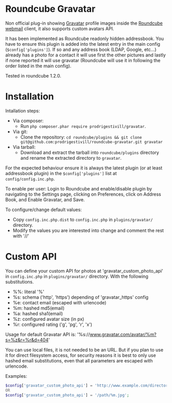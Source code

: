 Roundcube Gravatar
==================

Non official plug-in showing [Gravatar](https://www.gravatar.com/) profile images inside the [Roundcube webmail](https://roundcube.net/) client, it also supports custom avatars API.

It has been implemented as Roundcube readonly hidden addressbook. You have to ensure this plugin is added into the latest entry in the main config (`$config['plugins']`). If so and any address book (LDAP, Google, etc...) already has a photo for a contact it will use first the other pictures and lastly if none reported it will use gravatar (Roundcube will use it in following the order listed in the main config).

Tested in roundcube 1.2.0.

Installation
============

Intallation steps:
  - Via composer:
    - Run `php composer.phar require prodrigestivill/gravatar`.
  - Via git:
    - Clone the repository:
      `cd roundcube/plugins && git clone git@github.com:prodrigestivill/roundcube-gravatar.git gravatar`
  - Via tarball:
    - Download and extract the tarball into `roundcube/plugins` directory and rename the extracted directory to `gravatar`.

For the expected behaviour ensure it is always the latest plugin (or at least addressbook plugin) in the `$config['plugins']` list at `config/config.inc.php`.

To enable per user: Login to Roundcube and enable/disable plugin by navigating to the Settings page, clicking on Preferences, click on Address Book, and Enable Gravatar, and Save.

To configure/change default values:
  - Copy `config.inc.php.dist` to `config.inc.php` in `plugins/gravatar/` directory.
  - Modify the values you are interested into change and comment the rest with '//'

Custom API
==========

You can define your custom API for photos at 'gravatar_custom_photo_api' in `config.inc.php` in `plugins/gravatar/` directory. With the following substitutions.
  - %%: literal '%'
  - %s: schema ('http', 'https') depending of 'gravatar_https' config
  - %e: contact email (escaped with urlencode)
  - %m: hashed md5(email)
  - %a: hashed sha1(email)
  - %z: configured avatar size (in px)
  - %r: configured rating ('g', 'pg', 'r', 'x')

Usage for default Gravatar API is: '%s://www.gravatar.com/avatar/%m?s=%z&r=%r&d=404'

You can use local files, it is not needed to be an URL. But if you plan to use it for direct filesystem access, for security reasons it is best to only use hashed email substitutions, even that all parameters are escaped with urlencode.

Examples:
```php
$config['gravatar_custom_photo_api'] = 'http://www.example.com/directory/%e.jpg?s=%z';
OR
$config['gravatar_custom_photo_api'] = '/path/%m.jpg';
```
